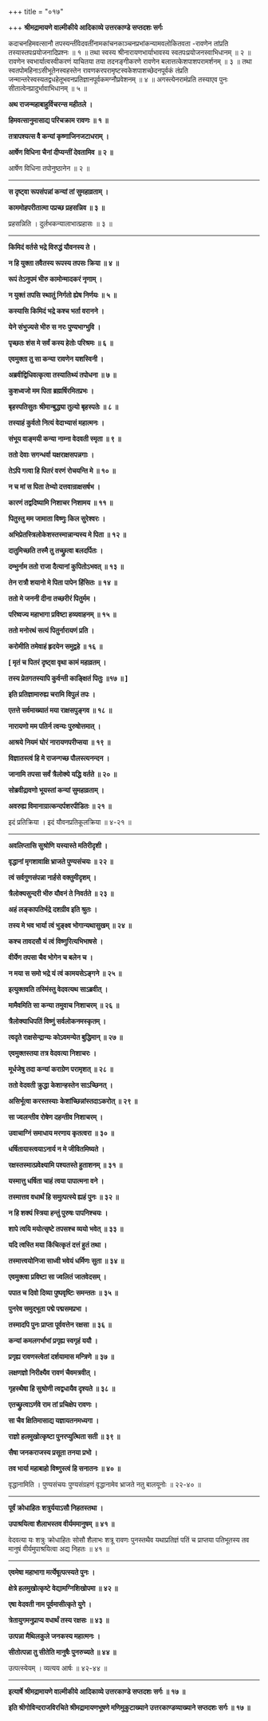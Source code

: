 +++
title = "०१७"

+++
**श्रीमद्रामायणे वाल्मीकीये आदिकाव्ये उत्तरकाण्डे सप्तदशः सर्गः**

कदाचनहिमवत्सानौ तपस्यन्तींवेदवतींनामकांचनकाञ्चनप्रभांकन्यामवलोकितवता -रावणेन तांप्रति तस्यास्तपःप्रयोजनादिप्रश्नः ॥ १ ॥ तथा स्वस्य श्रीनारायणभार्याभावस्य स्वतपःप्रयोजनस्वाभिधानम् ॥ २ ॥ रावणेन स्वभार्यात्वस्वीकरणं याचितया तया तदनङ्गीकरणे रावणेन बलात्तत्केशपाशपरामर्शनम् ॥ ३ ॥ तथा स्वतपोमहिनाऽसीभूतेनस्वहस्तेन रावणकरपरामृष्टस्वकेशपाशच्छेदनपूर्वकं तंप्रति जन्मान्तरेस्वस्यतद्वधहेतूभवनप्रतिज्ञानपूर्वकमग्नौप्रवेशनम् ॥ ४ ॥ अगस्त्येनरामंप्रति तस्याएव पुनः सीतात्वेनप्रादुर्भावाभिधानम् ॥ ५ ॥

**अथ राजन्महाबाहुर्विचरन्स महीतले ।**

**हिमवत्सानुमासाद्य परिचक्राम रावणः ॥ १ ॥**

**तत्रापश्यत्स वै कन्यां कृष्णाजिनजटाधराम् ।**

**आर्षेण विधिना चैनां दीप्यन्तीं देवतामिव ॥ २ ॥**

आर्षेण विधिना तपोनुष्ठानेन ॥ २ ॥

****

**स दृष्ट्वा रूपसंपन्नां कन्यां तां सुमहाव्रताम् ।**

**काममोहपरीतात्मा पप्रच्छ प्रहसन्निव ॥ ३ ॥**

प्रहसन्निति । दुर्लभकन्यालाभात्प्रहासः ॥ ३ ॥

****

**किमिदं वर्तसे भद्रे विरुद्धं यौवनस्य ते ।**

**न हि युक्ता तवैतस्य रूपस्य तपसः क्रिया ॥ ४ ॥**

**रूपं तेऽनुपमं भीरु कामोन्मादकरं नृणाम् ।**

**न युक्तं तपसि स्थातुं निर्गतो ह्येष निर्णयः ॥ ५ ॥**

**कस्यासि किमिदं भद्रे कश्च भर्ता वरानने ।**

**येने संभुज्यसे भीरु स नरः पुण्यभाग्भुवि ।**

**पृच्छतः शंस मे सर्वं कस्य हेतोः परिश्रमः ॥ ६ ॥**

**एवमुक्ता तु सा कन्या रावणेन यशस्विनी ।**

**अब्रवीद्विधिवत्कृत्वा तस्यातिथ्यं तपोधना ॥ ७ ॥**

**कुशध्वजो मम पिता ब्रह्मर्षिरमितप्रभः ।**

**बृहस्पतिसुतः श्रीमान्बुद्ध्या तुल्यो बृहस्पतेः ॥ ८ ॥**

**तस्याहं कुर्वतो नित्यं वेदाभ्यासं महात्मनः ।**

**संभूय वाङ्मयी कन्या नाम्ना वेदवती स्मृता ॥ ९ ॥**

**ततो देवाः सगन्धर्वा यक्षराक्षसपन्नगाः ।**

**तेऽपि गत्वा हि पितरं वरणं रोचयन्ति मे ॥ १० ॥**

**न च मां स पिता तेभ्यो दत्तवान्राक्षसर्षभ ।**

**कारणं तद्वदिष्यामि निशाचर निशामय ॥ ११ ॥**

**पितुस्तु मम जामाता विष्णुः किल सुरेश्वरः ।**

**अभिप्रेतस्त्रिलोकेशस्तस्मान्नान्यस्य मे पिता ॥ १२ ॥**

**दातुमिच्छति तस्मै तु तच्छ्रुत्वा बलदर्पितः ।**

**दम्भुर्नाम ततो राजा दैत्यानां कुपितोऽभवत् ॥ १३ ॥**

**तेन रात्रौ शयानो मे पिता पापेन हिंसितः ॥ १४ ॥**

**ततो मे जननी दीना तच्छरीरं पितुर्मम ।**

**परिष्वज्य महाभागा प्रविष्टा हव्यवाहनम् ॥ १५ ॥**

**ततो मनोरथं सत्यं पितुर्नारायणं प्रति ।**

**करोमीति तमेवाहं हृदयेन समुद्वहे ॥ १६ ॥**

**\[ मृतं च पितरं दृष्ट्वा वृथा कामं महाव्रतम् ।**

**तस्य प्रेतगतस्यापि कुर्वन्ती काङ्क्षितं पितुः ॥१७ ॥ \]**

**इति प्रतिज्ञामारुह्य चरामि विपुलं तपः ।**

**एतत्ते सर्वमाख्यातं मया राक्षसपुङ्गव ॥ १८ ॥**

**नारायणो मम पतिर्न त्वन्यः पुरुषोत्तमात् ।**

**आश्रये नियमं घोरं नारायणपरीप्सया ॥ १९ ॥**

**विज्ञातस्त्वं हि मे राजन्गच्छ पौलस्त्यनन्दन ।**

**जानामि तपसा सर्वं त्रैलोक्ये यद्धि वर्तते ॥ २० ॥**

**सोब्रवीद्रावणो भूयस्तां कन्यां सुमहाव्रताम् ।**

**अवरुह्य विमानाग्रात्कन्दर्पशरपीडितः ॥ २१ ॥**

इदं प्रतिक्रिया । इदं यौवनप्रतिकूलक्रिया ॥ ४-२१ ॥

****

**अवलिप्तासि सुश्रोणि यस्यास्ते मतिरीदृशी ।**

**वृद्धानां मृगशावाक्षि भ्राजते पुण्यसंचयः ॥ २२ ॥**

**त्वं सर्वगुणसंपन्ना नार्हसे वक्तुमीदृशम् ।**

**त्रैलोक्यसुन्दरी भीरु यौवनं ते निवर्तते ॥ २३ ॥**

**अहं लङ्कापतिर्भद्रे दशग्रीव इति श्रुतः ।**

**तस्य मे भव भार्या त्वं भुङ्क्ष्व भोगान्यथासुखम् ॥ २४ ॥**

**कश्च तावदसौ यं त्वं विष्णुरित्यभिभाषसे ।**

**वीर्येण तपसा चैव भोगेन च बलेन च ।**

**न मया स समो भद्रे यं त्वं कामयसेऽङ्गने ॥ २५ ॥**

**इत्युक्तवति तस्मिंस्तु वेदवत्यथ साऽब्रवीत् ।**

**मामैवमिति सा कन्या तमुवाच निशाचरम् ॥ २६ ॥**

**त्रैलोक्याधिपतिं विष्णुं सर्वलोकनमस्कृतम् ।**

**त्वदृते राक्षसेन्द्रान्यः कोऽवमन्येत बुद्धिमान् ॥ २७ ॥**

**एवमुक्तस्तया तत्र वेदवत्या निशाचरः ।**

**मूर्धजेषु तदा कन्यां कराग्रेण परामृशत् ॥ २८ ॥**

**ततो वेदवती क्रुद्धा केशान्हस्तेन साऽच्छिनत् ।**

**असिर्भूत्वा करस्तस्याः केशांच्छिन्नांस्तदाऽकरोत् ॥ २९ ॥**

**सा ज्वलन्तीव रोषेण दहन्तीव निशाचरम् ।**

**उवाचाग्निं समाधाय मरणाय कृतत्वरा ॥ ३० ॥**

**धर्षितायास्त्वयाऽनार्य न मे जीवितमिष्यते ।**

**रक्षस्तस्मात्प्रवेक्ष्यामि पश्यतस्ते हुताशनम् ॥ ३१ ॥**

**यस्मात्तु धर्षिता चाहं त्वया पापात्मना वने ।**

**तस्मात्तव वधार्थं हि समुत्पत्स्ये ह्यहं पुनः ॥ ३२ ॥**

**न हि शक्यं स्त्रिया हन्तुं पुरुषः पापनिश्चयः ।**

**शापे त्वयि मयोत्सृष्टे तपसश्च व्ययो भवेत् ॥ ३३ ॥**

**यदि त्वस्ति मया किंचित्कृतं दत्तं हुतं तथा ।**

**तस्मात्त्वयोनिजा साध्वी भवेयं धर्मिणः सुता ॥ ३४ ॥**

**एवमुक्त्वा प्रविष्टा सा ज्वलितं जातवेदसम् ।**

**पपात च दिवो दिव्या पुष्पवृष्टिः समन्ततः ॥ ३५ ॥**

**पुनरेव समुद्भूता पद्मे पद्मसमप्रभा ।**

**तस्मादपि पुनः प्राप्ता पूर्ववत्तेन रक्षसा ॥ ३६ ॥**

**कन्यां कमलगर्भाभां प्रगृह्य स्वगृहं ययौ ।**

**प्रगृह्य रावणस्त्वेतां दर्शयामास मन्त्रिणे ॥ ३७ ॥**

**लक्षणज्ञो निरीक्ष्यैव रावणं चैवमत्रवीत् ।**

**गृहस्थैषा हि सुश्रोणी त्वद्वधायैव दृश्यते ॥ ३८ ॥**

**एतच्छ्रुत्वाऽर्णवे राम तां प्रचिक्षेप रावणः ।**

**सा चैव क्षितिमासाद्य यज्ञायतनमध्यगा ।**

**राज्ञो हलमुखोत्कृष्टा पुनरप्युत्थिता सती ॥ ३९ ॥**

**सैषा जनकराजस्य प्रसूता तनया प्रभो ।**

**तव भार्या महाबाहो विष्णुस्त्वं हि सनातनः ॥ ४० ॥**

वृद्धानामिति । पुण्यसंचयः पुण्यसंग्रहणं वृद्धानामेव भ्राजते नतु बालयूनोः ॥ २२-४० ॥

****

**पूर्वं क्रोधाहितः शत्रुर्ययाऽसौ निहतस्तथा ।**

**उपाश्रयित्वा शैलाभस्तव वीर्यममानुषम् ॥ ४१ ॥**

वेदवत्या यः शत्रुः क्रोधाहितः सोसौ शैलाभः शत्रू रावणः पुनस्तथैव यथाप्रतिज्ञं पतिं च प्राप्तया पतिभूतस्य तव मानुषं वीर्यमुपाश्रयित्वा अद्य निहतः ॥ ४१ ॥

****

**एवमेषा महाभागा मर्त्येषूत्पत्स्यते पुनः ।**

**क्षेत्रे हलमुखोत्कृष्टे वेद्यामग्निशिखोपमा ॥ ४२ ॥**

**एषा वेदवती नाम पूर्वमासीत्कृते युगे ।**

**त्रेतायुगमनुप्राप्य वधार्थं तस्य रक्षसः ॥ ४३ ॥**

**उत्पन्ना मैथिलकुले जनकस्य महात्मनः ।**

**सीतोत्पन्ना तु सीतेति मानुषैः पुनरुच्यते ॥ ४४ ॥**

उत्पत्स्येयम् । व्यत्यय आर्षः ॥ ४२-४४ ॥

****

**इत्यार्षे श्रीमद्रामायणे वाल्मीकीये आदिकाव्ये उत्तरकाण्डे सप्तदशः सर्गः ॥ १७ ॥**

**इति श्रीगोविन्दराजविरचिते श्रीमद्रामायणभूषणे मणिमुकुटाख्याने उत्तरकाण्डव्याख्याने सप्तदशः सर्गः ॥ १७ ॥**
